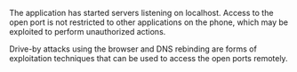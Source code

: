 The application has started servers listening on localhost. Access to
the open port is not restricted to other applications on the phone, which
may be exploited to perform unauthorized actions.

Drive-by attacks using the browser and DNS rebinding are forms of
exploitation techniques that can be used to access the open ports
remotely.
